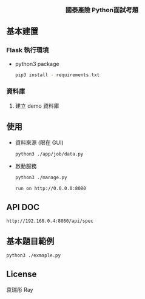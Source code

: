 <!-- PROJECT LOGO -->
<br />
<p align="center">

  <h3 align="center">國泰產險 Python面試考題</h3>

</p>

<!-- GETTING STARTED -->

## 基本建置

### Flask 執行環境

-   python3 package
    ```sh
    pip3 install - requirements.txt
    ```

### 資料庫

1. 建立 demo 資料庫

## 使用

-   資料來源 (限在 GUI)

    ```sh
    python3 ./app/job/data.py
    ```

-   啟動服務
    ```sh
    python3 ./manage.py
    ```
    ```
    run on http://0.0.0.0:8080
    ```

## API DOC

```
http://192.168.0.4:8080/api/spec
```

## 基本題目範例

```sh
python3 ./exmaple.py
```

<!-- LICENSE -->

## License

袁瑞彤 Ray
